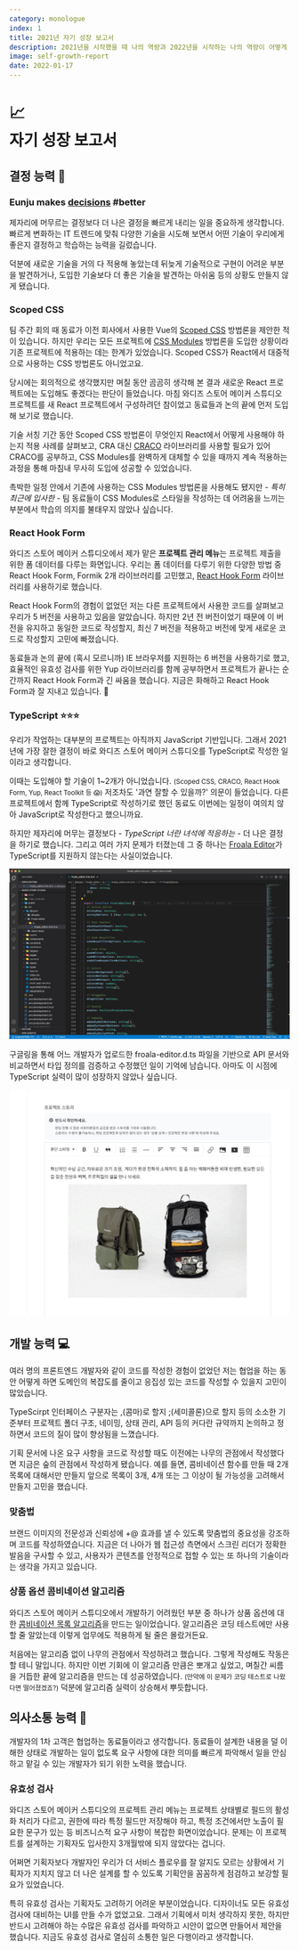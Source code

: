 ```yaml
---
category: monologue
index: 1
title: 2021년 자기 성장 보고서
description: 2021년을 시작했을 때 나의 역량과 2022년을 시작하는 나의 역량이 어떻게 달라졌는지 작성해 봤습니다. 뒤로 갈수록 내용이 부실합니다.
image: self-growth-report
date: 2022-01-17
---
```


# 📈<br />자기 성장 보고서

## 결정 능력 🧐

### Eunju makes <u>**decisions**</u> #better

제자리에 머무르는 결정보다 더 나은 결정을 빠르게 내리는 일을 중요하게 생각합니다. 빠르게 변화하는 IT 트렌드에 맞춰 다양한 기술을 시도해 보면서 어떤 기술이 우리에게 좋은지 결정하고 학습하는 능력을 길렀습니다.

덕분에 새로운 기술을 거의 다 적용해 놓았는데 뒤늦게 기술적으로 구현이 어려운 부분을 발견하거나, 도입한 기술보다 더 좋은 기술을 발견하는 아쉬움 등의 상황도 만들지 않게 됐습니다.

### Scoped CSS

팀 주간 회의 때 동료가 이전 회사에서 사용한 Vue의 [Scoped CSS](https://vue-loader.vuejs.org/guide/scoped-css.html) 방법론을 제안한 적이 있습니다. 하지만 우리는 모든 프로젝트에 [CSS Modules](https://github.com/css-modules/css-modules) 방법론을 도입한 상황이라 기존 프로젝트에 적용하는 데는 한계가 있었습니다. Scoped CSS가 React에서 대중적으로 사용하는 CSS 방법론도 아니었고요.

당시에는 회의적으로 생각했지만 며칠 동안 곰곰히 생각해 본 결과 새로운 React 프로젝트에는 도입해도 좋겠다는 판단이 들었습니다. 마침 와디즈 스토어 메이커 스튜디오 프로젝트를 새 React 프로젝트에서 구성하려던 참이었고 동료들과 논의 끝에 먼저 도입해 보기로 했습니다.

기술 서칭 기간 동안 Scoped CSS 방법론이 무엇인지 React에서 어떻게 사용해야 하는지 적용 사례를 살펴보고, CRA 대신 [CRACO](https://github.com/gsoft-inc/craco) 라이브러리를 사용할 필요가 있어 CRACO를 공부하고, CSS Modules를 완벽하게 대체할 수 있을 때까지 계속 적용하는 과정을 통해 마침내 무사히 도입에 성공할 수 있었습니다.

촉박한 일정 안에서 기존에 사용하는 CSS Modules 방법론을 사용해도 됐지만 *- 특히 최근에 입사한 -* 팀 동료들이 CSS Modules로 스타일을 작성하는 데 어려움을 느끼는 부분에서 학습의 의지를 불태우지 않았나 싶습니다.

### React Hook Form

와디즈 스토어 메이커 스튜디오에서 제가 맡은 **프로젝트 관리 메뉴**는 프로젝트 제출을 위한 폼 데이터를 다루는 화면입니다. 우리는 폼 데이터를 다루기 위한 다양한 방법 중 React Hook Form, Formik 2개 라이브러리를 고민했고, [React Hook Form](https://react-hook-form.com/kr) 라이브러리를 사용하기로 했습니다.

React Hook Form의 경험이 없었던 저는 다른 프로젝트에서 사용한 코드를 살펴보고 우리가 5 버전을 사용하고 있음을 알았습니다. 하지만 2년 전 버전이었기 때문에 이 버전을 유지하고 동일한 코드로 작성할지, 최신 7 버전을 적용하고 버전에 맞게 새로운 코드로 작성할지 고민에 빠졌습니다.

동료들과 논의 끝에 (혹시 모르니까) IE 브라우저를 지원하는 6 버전을 사용하기로 했고, 효율적인 유효성 검사를 위한 Yup 라이브러리를 함께 공부하면서 프로젝트가 끝나는 순간까지 React Hook Form과 긴 싸움을 했습니다. 지금은 화해하고 React Hook Form과 잘 지내고 있습니다. 🤝

### TypeScript ⭐️⭐️⭐️

우리가 작업하는 대부분의 프로젝트는 아직까지 JavaScript 기반입니다. 그래서 2021년에 가장 잘한 결정이 바로 와디즈 스토어 메이커 스튜디오를 TypeScript로 작성한 일이라고 생각합니다.

이때는 도입해야 할 기술이 1~2개가 아니었습니다. <small>(Scoped CSS, CRACO, React Hook Form, Yup, React Toolkit 등 😱)</small> 저조차도 '과연 잘할 수 있을까?' 의문이 들었습니다. 다른 프로젝트에서 함께 TypeScript로 작성하기로 했던 동료도 이번에는 일정이 여의치 않아 JavaScript로 작성한다고 했으니까요.

하지만 제자리에 머무는 결정보다 *- TypeScript 너란 녀석에 적응하는 -* 더 나은 결정을 하기로 했습니다. 그리고 여러 가지 문제가 터졌는데 그 중 하나는 [Froala Editor](https://github.com/froala/wysiwyg-editor-release)가 TypeScript를 지원하지 않는다는 사실이었습니다.

![Froala Editor 타입 정의하기](./declare-froala-editor.jpg)

구글링을 통해 어느 개발자가 업로드한 froala-editor.d.ts 파일을 기반으로 API 문서와 비교하면서 타입 정의를 검증하고 수정했던 일이 기억에 남습니다. 아마도 이 시점에 TypeScript 실력이 많이 성장하지 않았나 싶습니다.

![스튜디오 화면에 적용한 Froala Editor](./froala-editor-in-maker-studio.jpg)

## 개발 능력 💻

여러 명의 프론트엔드 개발자와 같이 코드를 작성한 경험이 없었던 저는 협업을 하는 동안 어떻게 하면 도메인의 복잡도를 줄이고 응집성 있는 코드를 작성할 수 있을지 고민이 많았습니다.

TypeScirpt 인터페이스 구분자는 ,(콤마)로 할지 ;(세미콜론)으로 할지 등의 소소한 기준부터 프로젝트 폴더 구조, 네이밍, 상태 관리, API 등의 커다란 규약까지 논의하고 정하면서 코드의 질이 많이 향상됨을 느꼈습니다.

기획 문서에 나온 요구 사항을 코드로 작성할 때도 이전에는 나무의 관점에서 작성했다면 지금은 숲의 관점에서 작성하게 됐습니다. 예를 들면, 콤비네이션 함수를 만들 때 2개 목록에 대해서만 만들지 앞으로 목록이 3개, 4개 또는 그 이상이 될 가능성을 고려해서 만들지 고민을 했습니다.

### 맞춤법

브랜드 이미지의 전문성과 신뢰성에 +@ 효과를 낼 수 있도록 맞춤법의 중요성을 강조하며 코드를 작성하였습니다. 지금은 더 나아가 웹 접근성 측면에서 스크린 리더가 정확한 발음을 구사할 수 있고, 사용자가 콘텐츠를 안정적으로 접할 수 있는 또 하나의 기술이라는 생각을 가지고 있습니다.

### 상품 옵션 콤비네이션 알고리즘

와디즈 스토어 메이커 스튜디오에서 개발하기 어려웠던 부분 중 하나가 상품 옵션에 대한 [콤비네이션 목록 알고리즘](/post/typescript/combine-arrays)을 만드는 일이었습니다. 알고리즘은 코딩 테스트에만 사용할 줄 알았는데 이렇게 업무에도 적용하게 될 줄은 몰랐거든요.

처음에는 알고리즘 없이 나무의 관점에서 작성하려고 했습니다. 그렇게 작성해도 작동은 할 테니 말입니다. 하지만 이번 기회에 이 알고리즘 만큼은 뽀개고 싶었고, 며칠간 씨름을 거듭한 끝에 알고리즘을 만드는 데 성공하였습니다. <small>(만약에 이 문제가 코딩 테스트로 나왔다면 떨어졌겠죠?)</small> 덕분에 알고리즘 실력이 상승해서 뿌듯합니다.

## 의사소통 능력 💬

개발자의 1차 고객은 협업하는 동료들이라고 생각합니다. 동료들이 설계한 내용을 덜 이해한 상태로 개발하는 일이 없도록 요구 사항에 대한 의미를 빠르게 파악해서 일을 안심하고 맡길 수 있는 개발자가 되기 위한 노력을 했습니다.

### 유효성 검사

와디즈 스토어 메이커 스튜디오의 프로젝트 관리 메뉴는 프로젝트 상태별로 필드의 활성화 처리가 다르고, 권한에 따라 특정 필드만 저장해야 하고, 특정 조건에서만 노출이 필요한 문구가 있는 등 비즈니스적 요구 사항이 복잡한 화면이었습니다. 문제는 이 프로젝트를 설계하는 기획자도 입사한지 3개월밖에 되지 않았다는 겁니다.

어쩌면 기획자보다 개발자인 우리가 더 서비스 플로우를 잘 알지도 모르는 상황에서 기획자가 지치지 않고 더 나은 설계를 할 수 있도록 기획안을 꼼꼼하게 점검하고 보강할 필요가 있었습니다.

특히 유효성 검사는 기획자도 고려하기 어려운 부분이었습니다. 디자이너도 모든 유효성 검사에 대비하는 UI를 만들 수가 없었고요. 그래서 기획에서 미처 생각하지 못한, 하지만 반드시 고려해야 하는 수많은 유효성 검사를 파악하고 시안이 없으면 만들어서 제안을 했습니다. 지금도 유효성 검사로 열심히 소통한 일은 다행이라고 생각합니다.

